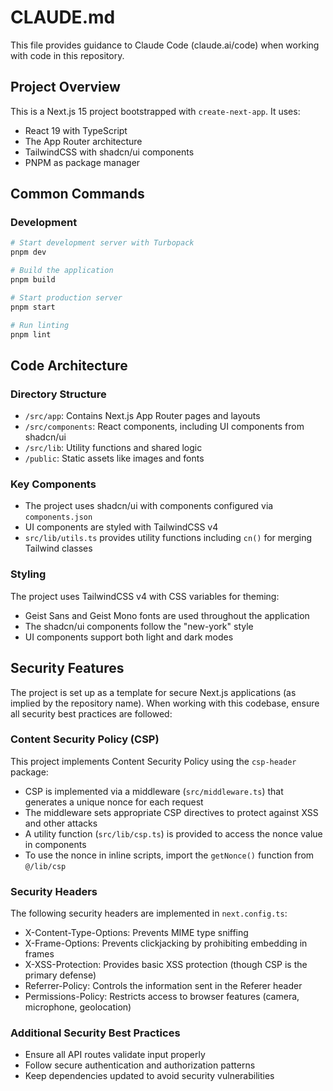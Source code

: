 # CLAUDE.md

This file provides guidance to Claude Code (claude.ai/code) when working with code in this repository.

## Project Overview

This is a Next.js 15 project bootstrapped with `create-next-app`. It uses:

- React 19 with TypeScript
- The App Router architecture
- TailwindCSS with shadcn/ui components
- PNPM as package manager

## Common Commands

### Development

```bash
# Start development server with Turbopack
pnpm dev

# Build the application
pnpm build

# Start production server
pnpm start

# Run linting
pnpm lint
```

## Code Architecture

### Directory Structure

- `/src/app`: Contains Next.js App Router pages and layouts
- `/src/components`: React components, including UI components from shadcn/ui
- `/src/lib`: Utility functions and shared logic
- `/public`: Static assets like images and fonts

### Key Components

- The project uses shadcn/ui with components configured via `components.json`
- UI components are styled with TailwindCSS v4
- `src/lib/utils.ts` provides utility functions including `cn()` for merging Tailwind classes

### Styling

The project uses TailwindCSS v4 with CSS variables for theming:
- Geist Sans and Geist Mono fonts are used throughout the application
- The shadcn/ui components follow the "new-york" style
- UI components support both light and dark modes

## Security Features

The project is set up as a template for secure Next.js applications (as implied by the repository name). When working with this codebase, ensure all security best practices are followed:

### Content Security Policy (CSP)

This project implements Content Security Policy using the `csp-header` package:

- CSP is implemented via a middleware (`src/middleware.ts`) that generates a unique nonce for each request
- The middleware sets appropriate CSP directives to protect against XSS and other attacks
- A utility function (`src/lib/csp.ts`) is provided to access the nonce value in components
- To use the nonce in inline scripts, import the `getNonce()` function from `@/lib/csp`

### Security Headers

The following security headers are implemented in `next.config.ts`:

- X-Content-Type-Options: Prevents MIME type sniffing
- X-Frame-Options: Prevents clickjacking by prohibiting embedding in frames
- X-XSS-Protection: Provides basic XSS protection (though CSP is the primary defense)
- Referrer-Policy: Controls the information sent in the Referer header
- Permissions-Policy: Restricts access to browser features (camera, microphone, geolocation)

### Additional Security Best Practices

- Ensure all API routes validate input properly
- Follow secure authentication and authorization patterns
- Keep dependencies updated to avoid security vulnerabilities